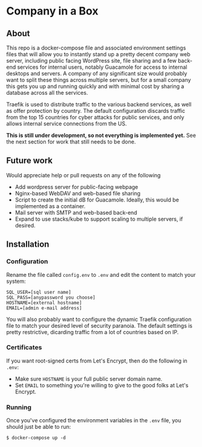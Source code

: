 # Company in a Box

## About

This repo is a docker-compose file and associated environment settings files
that will allow you to instantly stand up a pretty decent company web server,
including public facing WordPress site, file sharing and a few back-end
services for internal users, notably Guacamole for access to internal desktops
and servers. A company of any significant size would probably want to split
these things across multiple servers, but for a small company this gets you up
and running quickly and with minimal cost by sharing a database across all the
services.

Traefik is used to distribute traffic to the various backend services, as well
as offer protection by country. The default configuration discards traffic from
the top 15 countries for cyber attacks for public services, and only allows
internal service connections from the US.

**This is still under development, so not everything is implemented yet.** See
the next section for work that still needs to be done.

## Future work

Would appreciate help or pull requests on any of the following

- Add wordpress server for public-facing webpage
- Nginx-based WebDAV and web-based file sharing
- Script to create the initial dB for Guacamole. Ideally, this would be
  implemented as a container.
- Mail server with SMTP and web-based back-end
- Expand to use stacks/kube to support scaling to multiple servers, if desired.

## Installation

### Configuration

Rename the file called `config.env` to `.env` and edit the content to match
your system:

```
SQL_USER=[sql user name]
SQL_PASS=[anypassword you choose]
HOSTNAME=[external hostname]
EMAIL=[admin e-mail address]
```

You will also probably want to configure the dynamic Traefik configuration file
to match your desired level of security paranoia. The default settings is
pretty restrictive, dicarding traffic from a lot of countries based on IP.

### Certificates

If you want root-signed certs from Let's Encrypt, then do the following in
`.env`:

- Make sure `HOSTNAME` is your full public server domain name. 
- Set `EMAIL` to something you're willing to give to the good folks at Let's
  Encrypt.

### Running

Once you've configured the environment variables in the `.env` file, you should
just be able to run:

``` $ docker-compose up -d ```
